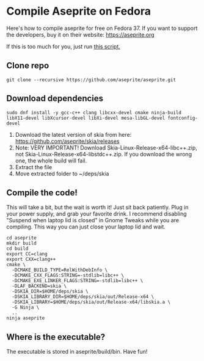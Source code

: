 # Compile Aseprite on Fedora
Here's how to compile aseprite for free on Fedora 37. If you want to support the developers, buy it on their website: https://aseprite.org

If this is too much for you, just run [this script.](compile.sh)

## Clone repo
```shell
git clone --recursive https://github.com/aseprite/aseprite.git
```

## Download dependencies
```shell
sudo dnf install -y gcc-c++ clang libcxx-devel cmake ninja-build libX11-devel libXcursor-devel libXi-devel mesa-libGL-devel fontconfig-devel
```
1. Download the latest version of skia from here: https://github.com/aseprite/skia/releases
2. Note: VERY IMPORTANT! Download Skia-Linux-Release-x64-libc++.zip, not Skia-Linux-Release-x64-libstdc++.zip. If you download the wrong one, the whole build will fail.
3. Extract the file
4. Move extracted folder to ~/deps/skia

## Compile the code!
This will take a bit, but the wait is worth it! Just sit back patiently. Plug in your power supply, and grab your favorite drink. I recommend disabling "Suspend when laptop lid is closed" in Gnome Tweaks while you are compiling. This way you can just close your laptop lid and wait.
```shell
cd aseprite
mkdir build
cd build
export CC=clang
export CXX=clang++
cmake \
  -DCMAKE_BUILD_TYPE=RelWithDebInfo \
  -DCMAKE_CXX_FLAGS:STRING=-stdlib=libc++ \
  -DCMAKE_EXE_LINKER_FLAGS:STRING=-stdlib=libc++ \
  -DLAF_BACKEND=skia \
  -DSKIA_DIR=$HOME/deps/skia \
  -DSKIA_LIBRARY_DIR=$HOME/deps/skia/out/Release-x64 \
  -DSKIA_LIBRARY=$HOME/deps/skia/out/Release-x64/libskia.a \
  -G Ninja \
  ..
ninja aseprite
```


## Where is the executable?
The executable is stored in aseprite/build/bin. Have fun!
